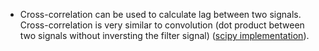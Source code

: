 - Cross-correlation can be used to calculate lag between two signals. Cross-correlation is very similar to convolution (dot product between two signals without inversting the filter signal) ([scipy implementation](https://docs.scipy.org/doc/scipy/reference/generated/scipy.signal.correlate.html)).
